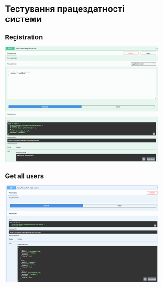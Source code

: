 # Тестування працездатності системи

## Registration
<p align="center">
  <img src="./Media/Registration.png" alt="Registration">
</p>

## Get all users
<p align="center">
  <img src="./Media/GetAllUsers.png" alt="Registration">
</p>


